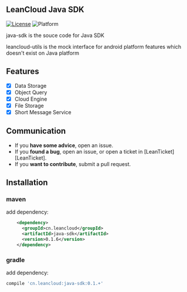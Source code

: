 ## LeanCloud Java SDK

[![License](https://img.shields.io/badge/License-Apache%202.0-blue.svg)](https://opensource.org/licenses/Apache-2.0)
![Platform](https://img.shields.io/badge/platform-java-3cbe00.svg)

java-sdk is the souce code for Java SDK

leancloud-utils is the mock interface for android platform features which doesn't exist on Java platform

## Features
  * [x] Data Storage
  * [x] Object Query
  * [x] Cloud Engine
  * [x] File Storage
  * [x] Short Message Service

## Communication
  * If you **have some advice**, open an issue.
  * If you **found a bug**, open an issue, or open a ticket in [LeanTicket][LeanTicket].
  * If you **want to contribute**, submit a pull request.


## Installation

### maven

add dependency:

``` xml
    <dependency>
      <groupId>cn.leancloud</groupId>
      <artifactId>java-sdk</artifactId>
      <version>0.1.6</version>
    </dependency>
```

### gradle

add dependency:

``` gradle
compile 'cn.leancloud:java-sdk:0.1.+'

```
